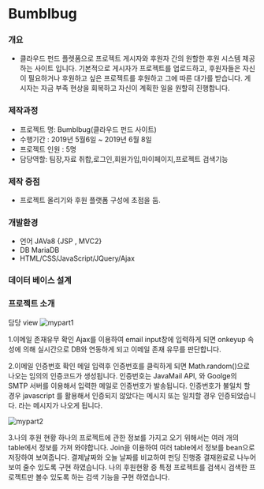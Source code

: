 Bumblbug
========

### 개요
* 클라우드 펀드 플렛폼으로 프로젝트 게시자와 후원자 간의 원할한 후원 시스템 제공하는 사이트 입니다. 
기본적으로 게시자가 프로젝트를 업로드하고, 후원자들은 자신이 필요하거나 후원하고 싶은 프로젝트를 후원하고 그에 따른 대가를 받습니다. 
게시자는 자금 부족 현상을 회복하고 자신이 계획한 일을 원할히 진행합니다.

### 제작과정
* 프로젝트 명: Bumblbug(클라우드 펀드 사이트)
* 수행기간 : 2019년 5월6일 ~ 2019년 6월 8일 
* 프로젝트 인원 : 5명
* 담당역할: 팀장,자료 취합,로그인,회원가입,마이페이지,프로젝트 검색기능

### 제작 중점
* 프로젝트 올리기와 후원 플랫폼 구성에 초점을 둠.

### 개발환경
* 언어
JAVa8 {JSP , MVC2}
* DB
MariaDB
* HTML/CSS/JavaScript/JQuery/Ajax

### 데이터 베이스 설계





### 프로젝트 소개
담당 view
![mypart1](https://user-images.githubusercontent.com/50870603/59963816-73316b00-9533-11e9-8207-3494902d2bf5.PNG)

<div>1.이메일 존재유무 확인
Ajax를 이용하여 email input창에 입력하게 되면 onkeyup 속성에 의해 실시간으로 DB와 연동하게 되고 이메일 존재 유무를 판단합니다.

2.이메일 인증번호 확인
메일 입력후 인증번호를 클릭하게 되면 Math.random()으로 나오는 임의의 인증코드가 생성됩니다. 
인증번호는 JavaMail API, 와 Goolge의 SMTP 서버를 이용해서 입력한 메일로 인증번호가 발송됩니다.
인증번호가 불일치 할경우 javascript 를 활용해서 인증되지 않았다는 메시지 또는 일치할 경우 인증되었습니다. 라는 메시지가 나오게 됩니다.
</div>

![mypart2](https://user-images.githubusercontent.com/50870603/59963839-98be7480-9533-11e9-8d03-94e33c3a89e9.PNG)
<div>
3.나의 후원 현황 
하나의 프로젝트에 관한 정보를 가지고 오기 위해서는 여러 개의 table에서 정보를 가져 와야합니다. Join을 이용하여 여러 table에서 정보를 bean으로 저장하여 보여줍니다. 
결제날짜와 오늘 날짜를 비교하여 펀딩 진행중 결재완료로 나누어 보여 줄수 있도록 구현 하였습니다.
나의 후원현황 중 특정 프로젝트를 검색시 검색한 프로젝트만 볼수 있도록 하는 검색 기능을 구현 하였습니다.
</div>
